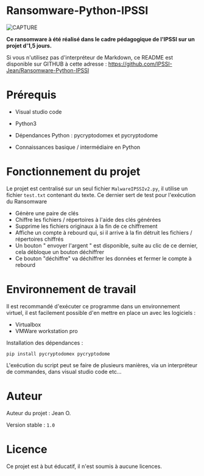 # Ransomware-Python-IPSSI

![CAPTURE](https://zupimages.net/up/22/48/2p89.png)

**Ce ransomware à été réalisé dans le cadre pédagogique de l'IPSSI sur un projet d'1,5 jours.**

Si vous n'utilisez pas d'interpréteur de Markdown, ce README est disponible sur GITHUB à cette adresse : https://github.com/IPSSI-Jean/Ransomware-Python-IPSSI


# Prérequis
- Visual studio code

- Python3

- Dépendances Python : pycryptodomex et pycryptodome

- Connaissances basique / intermédiaire en Python

# Fonctionnement du projet

Le projet est centralisé sur un seul fichier ```MalwareIPSSIv2.py```, il utilise un fichier ```test.txt``` contenant du texte. Ce dernier sert de test pour l'exécution du Ransomware
  
- Génère une paire de clés
- Chiffre les fichiers / répertoires à l'aide des clés générées
- Supprime les fichiers originaux à la fin de ce chiffrement
- Affiche un compte à rebourd qui, si il arrive à la fin détruit les fichiers / répertoires chiffrés
- Un bouton " envoyer l'argent " est disponible, suite au clic de ce dernier, cela débloque un bouton déchiffrer
- Ce bouton "déchiffre" va déchiffrer les données et fermer le compte à rebourd

# Environnement de travail

Il est recommandé d'exécuter ce programme dans un environnement virtuel, il est facilement possible d'en mettre en place un avec les logiciels : 
- Virtualbox
- VMWare workstation pro

Installation des dépendances :

```pip install pycryptodomex pycryptodome```

L'exécution du script peut se faire de plusieurs manières, via un interpréteur de commandes, dans visual studio code etc...

# Auteur

Auteur du projet : Jean O.

Version stable : ```1.0```

# Licence

Ce projet est à but éducatif, il n'est soumis à aucune licences.
